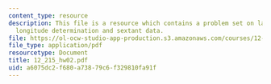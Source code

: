 ```yaml
---
content_type: resource
description: This file is a resource which contains a problem set on latitude and
  longitude determination and sextant data.
file: https://ol-ocw-studio-app-production.s3.amazonaws.com/courses/12-215-modern-navigation-fall-2006/a6075dc2f680a73879c6f329810fa91f_12_215_hw02.pdf
file_type: application/pdf
resourcetype: Document
title: 12_215_hw02.pdf
uid: a6075dc2-f680-a738-79c6-f329810fa91f
---
```

